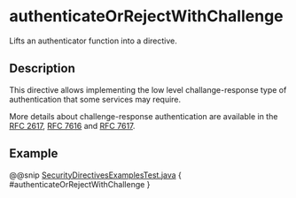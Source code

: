 <a id="authenticateorrejectwithchallenge-java"></a>
# authenticateOrRejectWithChallenge

Lifts an authenticator function into a directive.

## Description

This directive allows implementing the low level challange-response type of authentication that some services may require.

More details about challenge-response authentication are available in the [RFC 2617](http://tools.ietf.org/html/rfc2617), [RFC 7616](http://tools.ietf.org/html/rfc7616) and [RFC 7617](http://tools.ietf.org/html/rfc7617).

## Example

@@snip [SecurityDirectivesExamplesTest.java](../../../../../../../test/java/docs/http/javadsl/server/directives/SecurityDirectivesExamplesTest.java) { #authenticateOrRejectWithChallenge }